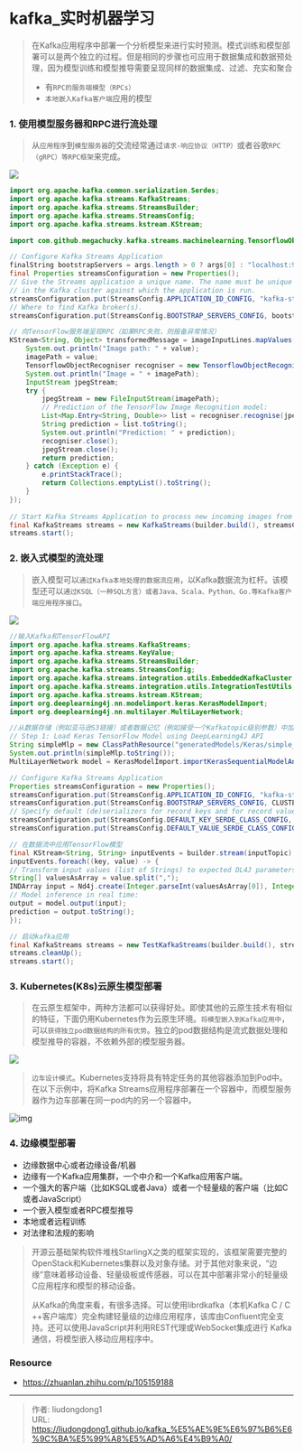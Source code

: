 # kafka_实时机器学习


> 在Kafka应用程序中部署一个分析模型来进行实时预测。模式训练和模型部署可以是两个独立的过程。但是相同的步骤也可应用于数据集成和数据预处理，因为模型训练和模型推导需要呈现同样的数据集成、过滤、充实和聚合
>
> - 有`RPC的服务端模型（RPCs）`
> - `本地嵌入Kafka客户端`应用的模型

### 1. **使用模型服务器和RPC进行流处理**

> 从`应用程序`到`模型服务器`的交流经常通过`请求-响应协议（HTTP）`或者谷歌`RPC（gRPC）等RPC框架`来完成。

![](https://lddpicture.oss-cn-beijing.aliyuncs.com/picture/image-20210720230001510.png)

```java
import org.apache.kafka.common.serialization.Serdes;
import org.apache.kafka.streams.KafkaStreams;
import org.apache.kafka.streams.StreamsBuilder;
import org.apache.kafka.streams.StreamsConfig;
import org.apache.kafka.streams.kstream.KStream;

import com.github.megachucky.kafka.streams.machinelearning.TensorflowObjectRecogniser;

// Configure Kafka Streams Application
finalString bootstrapServers = args.length > 0 ? args[0] : "localhost:9092";
final Properties streamsConfiguration = new Properties();
// Give the Streams application a unique name. The name must be unique
// in the Kafka cluster against which the application is run.
streamsConfiguration.put(StreamsConfig.APPLICATION_ID_CONFIG, "kafka-streams-tensorflow-serving-gRPC-example");
// Where to find Kafka broker(s).
streamsConfiguration.put(StreamsConfig.BOOTSTRAP_SERVERS_CONFIG, bootstrapServers);

// 向TensorFlow服务端呈现RPC（如果RPC失败，则报备异常情况）
KStream<String, Object> transformedMessage = imageInputLines.mapValues(value -> {
    System.out.println("Image path: " + value);
    imagePath = value;
    TensorflowObjectRecogniser recogniser = new TensorflowObjectRecogniser(server, port);
    System.out.println("Image = " + imagePath);
    InputStream jpegStream;
    try {
        jpegStream = new FileInputStream(imagePath);
        // Prediction of the TensorFlow Image Recognition model:
        List<Map.Entry<String, Double>> list = recogniser.recognise(jpegStream);
        String prediction = list.toString();
        System.out.println("Prediction: " + prediction);
        recogniser.close();
        jpegStream.close();
        return prediction;
    } catch (Exception e) {
        e.printStackTrace();
        return Collections.emptyList().toString();
    }
});
 
// Start Kafka Streams Application to process new incoming images from the Input Topic
final KafkaStreams streams = new KafkaStreams(builder.build(), streamsConfiguration);
streams.start();
```

### 2. **嵌入式模型的流处理**

> 嵌入模型可以`通过Kafka本地处理的数据流应用`，以Kafka数据流为杠杆。该模型还可以`通过KSQL（一种SQL方言）或者Java、Scala、Python、Go.等Kafka客户端应用程序接口`。

![](https://lddpicture.oss-cn-beijing.aliyuncs.com/picture/v2-46a3ba1ed4fa72cd41bee6207a269da6_720w.jpg)

```java
//输入Kafka和TensorFlowAPI
import org.apache.kafka.streams.KafkaStreams;
import org.apache.kafka.streams.KeyValue;
import org.apache.kafka.streams.StreamsBuilder;
import org.apache.kafka.streams.StreamsConfig;
import org.apache.kafka.streams.integration.utils.EmbeddedKafkaCluster;
import org.apache.kafka.streams.integration.utils.IntegrationTestUtils;
import org.apache.kafka.streams.kstream.KStream;
import org.deeplearning4j.nn.modelimport.keras.KerasModelImport;
import org.deeplearning4j.nn.multilayer.MultiLayerNetwork;

//从数据存储（例如亚马逊S3链接）或者数据记忆（例如接受一个Kafkatopic级别参数）中加载TensorFlow模型
// Step 1: Load Keras TensorFlow Model using DeepLearning4J API
String simpleMlp = new ClassPathResource("generatedModels/Keras/simple_mlp.h5").getFile().getPath();
System.out.println(simpleMlp.toString());
MultiLayerNetwork model = KerasModelImport.importKerasSequentialModelAndWeights(simpleMlp);

// Configure Kafka Streams Application
Properties streamsConfiguration = new Properties();
streamsConfiguration.put(StreamsConfig.APPLICATION_ID_CONFIG, "kafka-streams-tensorflow-keras-integration-test");
streamsConfiguration.put(StreamsConfig.BOOTSTRAP_SERVERS_CONFIG, CLUSTER.bootstrapServers());
// Specify default (de)serializers for record keys and for record values
streamsConfiguration.put(StreamsConfig.DEFAULT_KEY_SERDE_CLASS_CONFIG, Serdes.String().getClass().getName());
streamsConfiguration.put(StreamsConfig.DEFAULT_VALUE_SERDE_CLASS_CONFIG, Serdes.String().getClass().getName());

// 在数据流中应用TensorFlow模型
final KStream<String, String> inputEvents = builder.stream(inputTopic);
inputEvents.foreach((key, value) -> {
// Transform input values (list of Strings) to expected DL4J parameters (two Integer values):
String[] valuesAsArray = value.split(",");
INDArray input = Nd4j.create(Integer.parseInt(valuesAsArray[0]), Integer.parseInt(valuesAsArray[1]));
// Model inference in real time:
output = model.output(input);
prediction = output.toString();
});

// 启动kafka应用
final KafkaStreams streams = new TestKafkaStreams(builder.build(), streamsConfiguration);
streams.cleanUp();
streams.start();
```

### 3. **Kubernetes(K8s)云原生模型部署**

> 在云原生框架中，两种方法都可以获得好处。即使其他的云原生技术有相似的特征，下面仍用Kubernetes作为云原生环境。`将模型嵌入到Kafka应用中`，可以`获得独立pod数据结构的所有优势`。独立的pod数据结构是流式数据处理和模型推导的容器，不依赖外部的模型服务器。

![](https://lddpicture.oss-cn-beijing.aliyuncs.com/picture/v2-96591db76d443c192e445a5772b85a0a_720w.jpg)

> `边车设计模式`。Kubernetes支持将具有特定任务的其他容器添加到Pod中。在以下示例中，将Kafka Streams应用程序部署在一个容器中，而模型服务器作为边车部署在同一pod内的另一个容器中。

![img](https://lddpicture.oss-cn-beijing.aliyuncs.com/picture/v2-86630da7c459e79bdb504641c9a31e5a_720w.jpg)

### 4. **边缘模型部署**

- 边缘数据中心或者边缘设备/机器
- 边缘有一个Kafka应用集群，一个中介和一个Kafka应用客户端。
- 一个强大的客户端（比如KSQL或者Java）或者一个轻量级的客户端（比如C或者JavaScript）
- 一个嵌入模型或者RPC模型推导
- 本地或者远程训练
- 对法律和法规的影响

> 开源云基础架构软件堆栈StarlingX之类的框架实现的，该框架需要完整的OpenStack和Kubernetes集群以及对象存储。对于其他对象来说，“边缘”意味着移动设备、轻量级板或传感器，可以在其中部署非常小的轻量级C应用程序和模型的移动设备。
>
> 从Kafka的角度来看，有很多选择。可以使用librdkafka（本机Kafka C / C ++客户端库）完全构建轻量级的边缘应用程序，该库由Confluent完全支持。还可以使用JavaScript并利用REST代理或WebSocket集成进行 Kafka通信，将模型嵌入移动应用程序中。

### Resource

- https://zhuanlan.zhihu.com/p/105159188

---

> 作者: liudongdong1  
> URL: https://liudongdong1.github.io/kafka_%E5%AE%9E%E6%97%B6%E6%9C%BA%E5%99%A8%E5%AD%A6%E4%B9%A0/  

